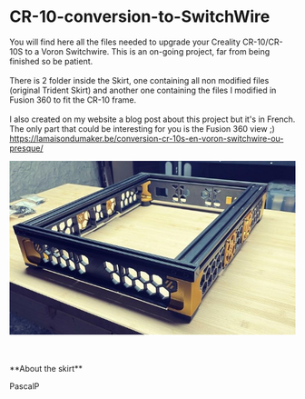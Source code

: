 # CR-10-conversion-to-SwitchWire

You will find here all the files needed to upgrade your Creality CR-10/CR-10S to a Voron Switchwire. This is an on-going project, far from being finished so be patient. <br />
<br />
There is 2 folder inside the Skirt, one containing all non modified files (original Trident Skirt) and another one containing the files I modified in Fusion 360 to fit the CR-10 frame.
<br />
<br />
I also created on my website a blog post about this project but it's in French. The only part that could be interesting for you is the Fusion 360 view ;)
<br />
https://lamaisondumaker.be/conversion-cr-10s-en-voron-switchwire-ou-presque/ 

![Overall view](images/Overall-view.JPG)

<br />
<br />
**About the skirt**

<br />

PascalP

